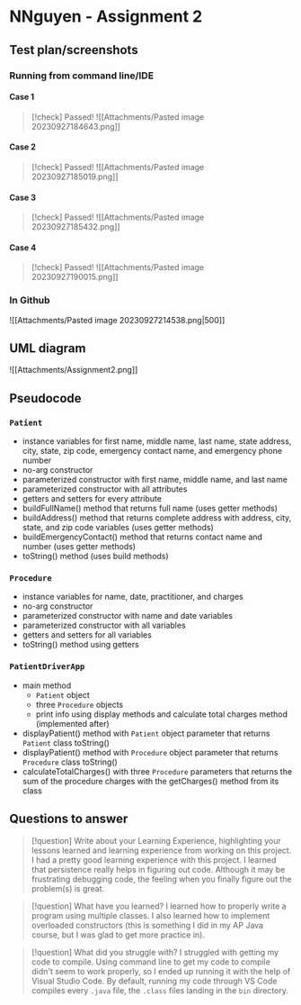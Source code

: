 # NNguyen - Assignment 2
## Test plan/screenshots
### Running from command line/IDE
#### Case 1
> [!check] Passed!
> ![[Attachments/Pasted image 20230927184643.png]]

#### Case 2
> [!check] Passed!
> ![[Attachments/Pasted image 20230927185019.png]]

#### Case 3
> [!check] Passed!
> ![[Attachments/Pasted image 20230927185432.png]]

#### Case 4
> [!check] Passed!
> ![[Attachments/Pasted image 20230927190015.png]]

### In Github
![[Attachments/Pasted image 20230927214538.png|500]]

## UML diagram
![[Attachments/Assignment2.png]]


## Pseudocode
### `Patient`
- instance variables for first name, middle name, last name, state address, city, state, zip code, emergency contact name, and emergency phone number
- no-arg constructor
- parameterized constructor with first name, middle name, and last name
- parameterized constructor with all attributes
- getters and setters for every attribute
- buildFullName() method that returns full name (uses getter methods)
- buildAddress() method that returns complete address with address, city, state, and zip code variables (uses getter methods)
- buildEmergencyContact() method that returns contact name and number (uses getter methods)
- toString() method (uses build methods)

### `Procedure`
- instance variables for name, date, practitioner, and charges
- no-arg constructor
- parameterized constructor with name and date variables
- parameterized constructor with all variables
- getters and setters for all variables
- toString() method using getters

### `PatientDriverApp`
- main method
	- `Patient` object
	- three `Procedure` objects
	- print info using display methods and calculate total charges method (implemented after)
- displayPatient() method with `Patient` object parameter that returns `Patient` class toString()
- displayPatient() method with `Procedure` object parameter that returns `Procedure` class toString()
- calculateTotalCharges() with three `Procedure` parameters that returns the sum of the procedure charges with the getCharges() method from its class


## Questions to answer
> [!question] Write about your Learning Experience, highlighting your lessons learned and learning experience from working on this project.
> I had a pretty good learning experience with this project. I learned that persistence really helps in figuring out code. Although it may be frustrating debugging code, the feeling when you finally figure out the problem(s) is great.


> [!question] What have you learned?
> I learned how to properly write a program using multiple classes. I also learned how to implement overloaded constructors (this is something I did in my AP Java course, but I was glad to get more practice in).


> [!question] What did you struggle with?
>  I struggled with getting my code to compile. Using command line to get my code to compile didn't seem to work properly, so I ended up running it with the help of Visual Studio Code. By default, running my code through VS Code compiles every `.java` file, the `.class` files landing in the `bin` directory.